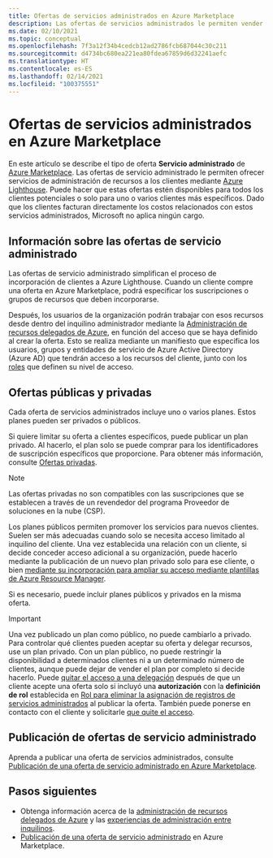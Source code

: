 ```yaml
---
title: Ofertas de servicios administrados en Azure Marketplace
description: Las ofertas de servicios administrados le permiten vender ofertas de administración de recursos a los clientes en Azure Marketplace.
ms.date: 02/10/2021
ms.topic: conceptual
ms.openlocfilehash: 7f3a12f34b4cedcb12ad2786fcb687044c30c211
ms.sourcegitcommit: d4734bc680ea221ea80fdea67859d6d32241aefc
ms.translationtype: HT
ms.contentlocale: es-ES
ms.lasthandoff: 02/14/2021
ms.locfileid: "100375551"
---
```

# <a name="managed-service-offers-in-azure-marketplace"></a>Ofertas de servicios administrados en Azure Marketplace

En este artículo se describe el tipo de oferta **Servicio administrado** de [Azure Marketplace](https://azuremarketplace.microsoft.com). Las ofertas de servicio administrado le permiten ofrecer servicios de administración de recursos a los clientes mediante [Azure Lighthouse](../overview.md). Puede hacer que estas ofertas estén disponibles para todos los clientes potenciales o solo para uno o varios clientes más específicos. Dado que los clientes facturan directamente los costos relacionados con estos servicios administrados, Microsoft no aplica ningún cargo.

## <a name="understand-managed-service-offers"></a>Información sobre las ofertas de servicio administrado

Las ofertas de servicio administrado simplifican el proceso de incorporación de clientes a Azure Lighthouse. Cuando un cliente compre una oferta en Azure Marketplace, podrá especificar los suscripciones o grupos de recursos que deben incorporarse.

Después, los usuarios de la organización podrán trabajar con esos recursos desde dentro del inquilino administrador mediante la [Administración de recursos delegados de Azure](azure-delegated-resource-management.md), en función del acceso que se haya definido al crear la oferta. Esto se realiza mediante un manifiesto que especifica los usuarios, grupos y entidades de servicio de Azure Active Directory (Azure AD) que tendrán acceso a los recursos del cliente, junto con los [roles](tenants-users-roles.md) que definen su nivel de acceso.

## <a name="public-and-private-offers"></a>Ofertas públicas y privadas

Cada oferta de servicios administrados incluye uno o varios planes. Estos planes pueden ser privados o públicos.

Si quiere limitar su oferta a clientes específicos, puede publicar un plan privado. Al hacerlo, el plan solo se puede comprar para los identificadores de suscripción específicos que proporcione. Para obtener más información, consulte [Ofertas privadas](../../marketplace/private-offers.md).

> [!NOTE]
> Las ofertas privadas no son compatibles con las suscripciones que se establecen a través de un revendedor del programa Proveedor de soluciones en la nube (CSP).

Los planes públicos permiten promover los servicios para nuevos clientes. Suelen ser más adecuadas cuando solo se necesita acceso limitado al inquilino del cliente. Una vez establecida una relación con un cliente, si decide conceder acceso adicional a su organización, puede hacerlo mediante la publicación de un nuevo plan privado solo para ese cliente, o bien [mediante su incorporación para ampliar su acceso mediante plantillas de Azure Resource Manager](../how-to/onboard-customer.md).

Si es necesario, puede incluir planes públicos y privados en la misma oferta.

> [!IMPORTANT]
> Una vez publicado un plan como público, no puede cambiarlo a privado. Para controlar qué clientes pueden aceptar su oferta y delegar recursos, use un plan privado. Con un plan público, no puede restringir la disponibilidad a determinados clientes ni a un determinado número de clientes, aunque puede dejar de vender el plan por completo si decide hacerlo. Puede [quitar el acceso a una delegación](../how-to/remove-delegation.md) después de que un cliente acepte una oferta solo si incluyó una **autorización** con la **definición de rol** establecida en [Rol para eliminar la asignación de registros de servicios administrados](../../role-based-access-control/built-in-roles.md#managed-services-registration-assignment-delete-role) al publicar la oferta. También puede ponerse en contacto con el cliente y solicitarle [que quite el acceso](../how-to/view-manage-service-providers.md#add-or-remove-service-provider-offers).

## <a name="publish-managed-service-offers"></a>Publicación de ofertas de servicio administrado

Aprenda a publicar una oferta de servicios administrados, consulte [Publicación de una oferta de servicio administrado en Azure Marketplace](../how-to/publish-managed-services-offers.md).

## <a name="next-steps"></a>Pasos siguientes

- Obtenga información acerca de la [administración de recursos delegados de Azure](azure-delegated-resource-management.md) y las [experiencias de administración entre inquilinos](cross-tenant-management-experience.md).
- [Publicación de una oferta de servicio administrado](../how-to/publish-managed-services-offers.md) en Azure Marketplace.
